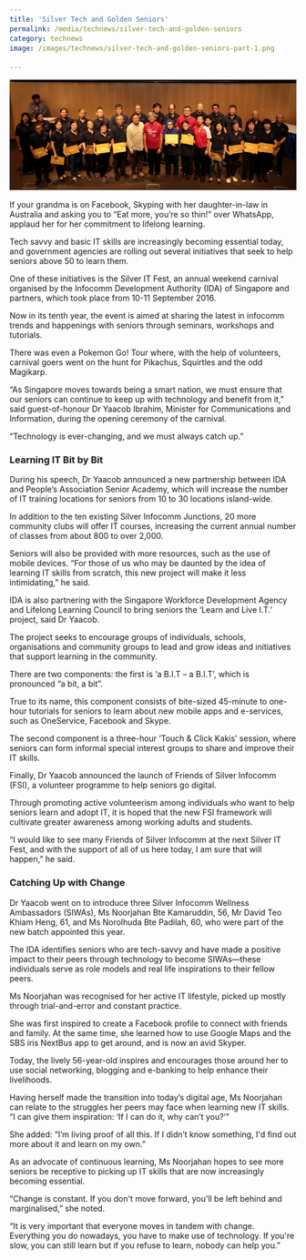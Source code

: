 ```yaml
---
title: 'Silver Tech and Golden Seniors'
permalink: /media/technews/silver-tech-and-golden-seniors
category: technews
image: /images/technews/silver-tech-and-golden-seniors-part-1.png

---
```



![Silver Tech and Golden Seniors](/images/technews/silver-tech-and-golden-seniors-part-1.png)

If your grandma is on Facebook, Skyping with her daughter-in-law in Australia and asking you to “Eat more, you’re so thin!” over WhatsApp, applaud her for her commitment to lifelong learning. 

Tech savvy and basic IT skills are increasingly becoming essential today, and government agencies are rolling out several initiatives that seek to help seniors above 50 to learn them. 

One of these initiatives is the Silver IT Fest, an annual weekend carnival organised by the Infocomm Development Authority (IDA) of Singapore and partners, which took place from 10-11 September 2016.

Now in its tenth year, the event is aimed at sharing the latest in infocomm trends and happenings with seniors through seminars, workshops and tutorials. 

There was even a Pokemon Go! Tour where, with the help of volunteers, carnival goers went on the hunt for Pikachus, Squirtles and the odd Magikarp.

“As Singapore moves towards being a smart nation, we must ensure that our seniors can continue to keep up with technology and benefit from it,” said guest-of-honour Dr Yaacob Ibrahim, Minister for Communications and Information, during the opening ceremony of the carnival. 

“Technology is ever-changing, and we must always catch up.”

### **Learning IT Bit by Bit**
During his speech, Dr Yaacob announced a new partnership between IDA and People’s Association Senior Academy, which will increase the number of IT training locations for seniors from 10 to 30 locations island-wide. 

In addition to the ten existing Silver Infocomm Junctions, 20 more community clubs will offer IT courses, increasing the current annual number of classes from about 800 to over 2,000. 

Seniors will also be provided with more resources, such as the use of mobile devices. “For those of us who may be daunted by the idea of learning IT skills from scratch, this new project will make it less intimidating,” he said. 

IDA is also partnering with the Singapore Workforce Development Agency and Lifelong Learning Council to bring seniors the ‘Learn and Live I.T.’ project, said Dr Yaacob. 

The project seeks to encourage groups of individuals, schools, organisations and community groups to lead and grow ideas and initiatives that support learning in the community. 

There are two components: the first is ‘a B.I.T – a B.I.T’, which is pronounced “a bit, a bit”. 

True to its name, this component consists of bite-sized 45-minute to one-hour tutorials for seniors to learn about new mobile apps and e-services, such as OneService, Facebook and Skype. 

The second component is a three-hour ‘Touch & Click Kakis’ session, where seniors can form informal special interest groups to share and improve their IT skills. 

Finally, Dr Yaacob announced the launch of Friends of Silver Infocomm (FSI), a volunteer programme to help seniors go digital. 

Through promoting active volunteerism among individuals who want to help seniors learn and adopt IT, it is hoped that the new FSI framework will cultivate greater awareness among working adults and students. 

“I would like to see many Friends of Silver Infocomm at the next Silver IT Fest, and with the support of all of us here today, I am sure that will happen,” he said.

### **Catching Up with Change**
Dr Yaacob went on to introduce three Silver Infocomm Wellness Ambassadors (SIWAs), Ms Noorjahan Bte Kamaruddin, 56, Mr David Teo Khiam Heng, 61, and Ms Norolhuda Bte Padilah, 60, who were part of the new batch appointed this year. 

The IDA identifies seniors who are tech-savvy and have made a positive impact to their peers through technology to become SIWAs—these individuals serve as role models and real life inspirations to their fellow peers.

Ms Noorjahan was recognised for her active IT lifestyle, picked up mostly through trial-and-error and constant practice. 

She was first inspired to create a Facebook profile to connect with friends and family. At the same time, she learned how to use Google Maps and the SBS iris NextBus app to get around, and is now an avid Skyper. 

Today, the lively 56-year-old inspires and encourages those around her to use social networking, blogging and e-banking to help enhance their livelihoods. 

Having herself made the transition into today’s digital age, Ms Noorjahan can relate to the struggles her peers may face when learning new IT skills. “I can give them inspiration: ‘If I can do it, why can’t you?’” 

She added: “I’m living proof of all this. If I didn’t know something, I'd find out more about it and learn on my own.”

As an advocate of continuous learning, Ms Noorjahan hopes to see more seniors be receptive to picking up IT skills that are now increasingly becoming essential. 

“Change is constant. If you don't move forward, you'll be left behind and marginalised,” she noted.

“It is very important that everyone moves in tandem with change. Everything you do nowadays, you have to make use of technology. If you're slow, you can still learn but if you refuse to learn, nobody can help you.”

